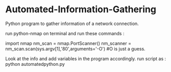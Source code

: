# Automated-Information-Gathering
Python program to gather information of a network connection.

run python-nmap on terminal and run these commands :

import nmap
nm_scan = nmap.PortScanner()
nm_scanner = nm_scan.scan(sys.argv[1],'80',arguments='-O') #O is just a guess.

Look at the info and add variables in the program accordingly.
run script as : python automatedpython.py <ipaddress>
